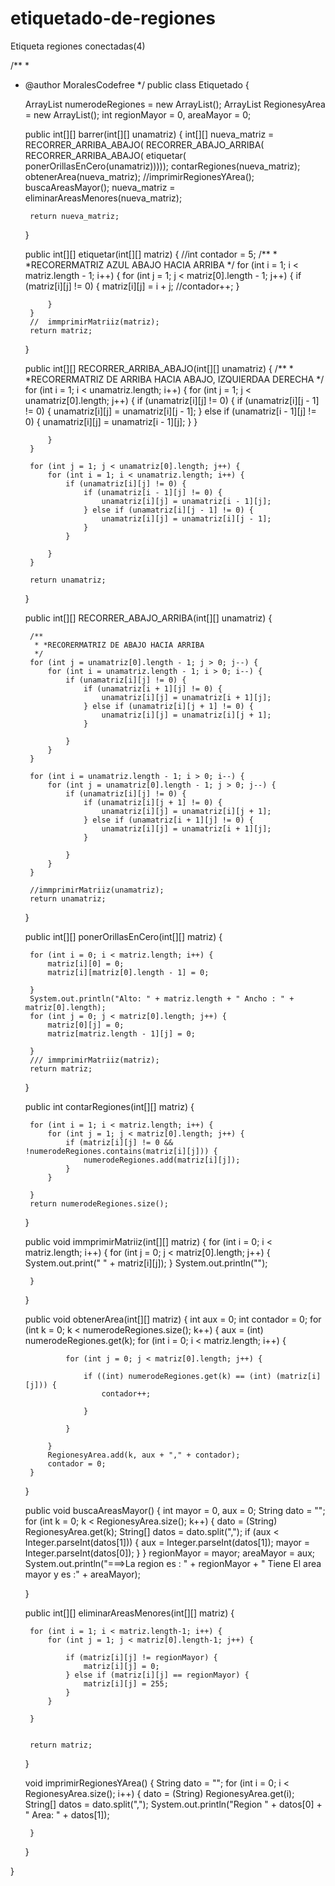 

# etiquetado-de-regiones
Etiqueta regiones conectadas(4)

/**
 *
 * @author MoralesCodefree
 */
public class Etiquetado {

    ArrayList numerodeRegiones = new ArrayList();
    ArrayList RegionesyArea = new ArrayList();
    int regionMayor = 0, areaMayor = 0;

    public int[][] barrer(int[][] unamatriz) {
        int[][] nueva_matriz = RECORRER_ARRIBA_ABAJO(
                RECORRER_ABAJO_ARRIBA(
                        RECORRER_ARRIBA_ABAJO(
                                etiquetar(
                                        ponerOrillasEnCero(unamatriz)))));
        contarRegiones(nueva_matriz);
        obtenerArea(nueva_matriz);
        //imprimirRegionesYArea();
        buscaAreasMayor();
        nueva_matriz = eliminarAreasMenores(nueva_matriz);
        
        
        return nueva_matriz;
    }

    public int[][] etiquetar(int[][] matriz) {
        //int contador = 5;
        /**
         * *RECORERMATRIZ AZUL ABAJO HACIA ARRIBA
         */
        for (int i = 1; i < matriz.length - 1; i++) {
            for (int j = 1; j < matriz[0].length - 1; j++) {
                if (matriz[i][j] != 0) {
                    matriz[i][j] = i + j;
                    //contador++;
                }

            }
        }
        //  immprimirMatriiz(matriz);
        return matriz;
    }

    public int[][] RECORRER_ARRIBA_ABAJO(int[][] unamatriz) {
        /**
         * *RECORERMATRIZ DE ARRIBA HACIA ABAJO, IZQUIERDAA DERECHA
         */
        for (int i = 1; i < unamatriz.length; i++) {
            for (int j = 1; j < unamatriz[0].length; j++) {
                if (unamatriz[i][j] != 0) {
                    if (unamatriz[i][j - 1] != 0) {
                        unamatriz[i][j] = unamatriz[i][j - 1];
                    } else if (unamatriz[i - 1][j] != 0) {
                        unamatriz[i][j] = unamatriz[i - 1][j];
                    }
                }

            }
        }

        for (int j = 1; j < unamatriz[0].length; j++) {
            for (int i = 1; i < unamatriz.length; i++) {
                if (unamatriz[i][j] != 0) {
                    if (unamatriz[i - 1][j] != 0) {
                        unamatriz[i][j] = unamatriz[i - 1][j];
                    } else if (unamatriz[i][j - 1] != 0) {
                        unamatriz[i][j] = unamatriz[i][j - 1];
                    }
                }

            }
        }

        return unamatriz;
    }

    public int[][] RECORRER_ABAJO_ARRIBA(int[][] unamatriz) {

        /**
         * *RECORERMATRIZ DE ABAJO HACIA ARRIBA
         */
        for (int j = unamatriz[0].length - 1; j > 0; j--) {
            for (int i = unamatriz.length - 1; i > 0; i--) {
                if (unamatriz[i][j] != 0) {
                    if (unamatriz[i + 1][j] != 0) {
                        unamatriz[i][j] = unamatriz[i + 1][j];
                    } else if (unamatriz[i][j + 1] != 0) {
                        unamatriz[i][j] = unamatriz[i][j + 1];
                    }

                }
            }
        }

        for (int i = unamatriz.length - 1; i > 0; i--) {
            for (int j = unamatriz[0].length - 1; j > 0; j--) {
                if (unamatriz[i][j] != 0) {
                    if (unamatriz[i][j + 1] != 0) {
                        unamatriz[i][j] = unamatriz[i][j + 1];
                    } else if (unamatriz[i + 1][j] != 0) {
                        unamatriz[i][j] = unamatriz[i + 1][j];
                    }

                }
            }
        }

        //immprimirMatriiz(unamatriz);
        return unamatriz;
    }

    public int[][] ponerOrillasEnCero(int[][] matriz) {

        for (int i = 0; i < matriz.length; i++) {
            matriz[i][0] = 0;
            matriz[i][matriz[0].length - 1] = 0;

        }
        System.out.println("Alto: " + matriz.length + " Ancho : " + matriz[0].length);
        for (int j = 0; j < matriz[0].length; j++) {
            matriz[0][j] = 0;
            matriz[matriz.length - 1][j] = 0;

        }
        /// immprimirMatriiz(matriz);
        return matriz;
    }

    public int contarRegiones(int[][] matriz) {

        for (int i = 1; i < matriz.length; i++) {
            for (int j = 1; j < matriz[0].length; j++) {
                if (matriz[i][j] != 0 && !numerodeRegiones.contains(matriz[i][j])) {
                    numerodeRegiones.add(matriz[i][j]);
                }
            }

        }
        return numerodeRegiones.size();
    }

    public void immprimirMatriiz(int[][] matriz) {
        for (int i = 0; i < matriz.length; i++) {
            for (int j = 0; j < matriz[0].length; j++) {
                System.out.print(" " + matriz[i][j]);
            }
            System.out.println("");

        }

    }

    public void obtenerArea(int[][] matriz) {
        int aux = 0;
        int contador = 0;
        for (int k = 0; k < numerodeRegiones.size(); k++) {
            aux = (int) numerodeRegiones.get(k);
            for (int i = 0; i < matriz.length; i++) {

                for (int j = 0; j < matriz[0].length; j++) {

                    if ((int) numerodeRegiones.get(k) == (int) (matriz[i][j])) {
                        contador++;

                    }

                }

            }
            RegionesyArea.add(k, aux + "," + contador);
            contador = 0;
        }

    }

    public void buscaAreasMayor() {
        int mayor = 0, aux = 0;
        String dato = "";
        for (int k = 0; k < RegionesyArea.size(); k++) {
            dato = (String) RegionesyArea.get(k);
            String[] datos = dato.split(",");
            if (aux < Integer.parseInt(datos[1])) {
                aux   = Integer.parseInt(datos[1]);
                mayor = Integer.parseInt(datos[0]);
            }
        }
        regionMayor = mayor;
        areaMayor = aux;
        System.out.println("===>La region es : " + regionMayor + " Tiene El area mayor y  es  :" + areaMayor);

    }

    public int[][] eliminarAreasMenores(int[][] matriz) {
       
        for (int i = 1; i < matriz.length-1; i++) {
            for (int j = 1; j < matriz[0].length-1; j++) {

                if (matriz[i][j] != regionMayor) {
                    matriz[i][j] = 0;
                } else if (matriz[i][j] == regionMayor) {
                    matriz[i][j] = 255;
                }
            }

        }
        
        
        return matriz;
    }

    void imprimirRegionesYArea() {
        String dato = "";
        for (int i = 0; i < RegionesyArea.size(); i++) {
            dato = (String) RegionesyArea.get(i);
            String[] datos = dato.split(",");
            System.out.println("Region " + datos[0] + "  Area: " + datos[1]);

        }

    }

}
